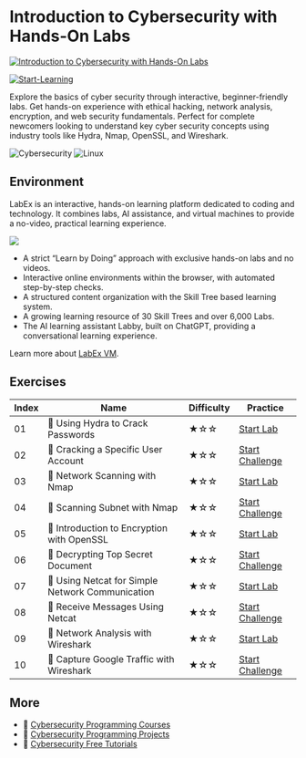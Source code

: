 # Introduction to Cybersecurity with Hands-On Labs

[![Introduction to Cybersecurity with Hands-On Labs](https://cover-creator.appbot.io/cysec-practice-labs.png)](https://labex.io/courses/cyber-security-with-hands-on-labs)

[![Start-Learning](https://img.shields.io/badge/Start-Learning-whitesmoke?style=for-the-badge)](https://labex.io/courses/cyber-security-with-hands-on-labs)

Explore the basics of cyber security through interactive, beginner-friendly labs. Get hands-on experience with ethical hacking, network analysis, encryption, and web security fundamentals. Perfect for complete newcomers looking to understand key cyber security concepts using industry tools like Hydra, Nmap, OpenSSL, and Wireshark.

![Cybersecurity](https://img.shields.io/badge/Cybersecurity-whitesmoke?style=for-the-badge&logo=cybersecurity)
![Linux](https://img.shields.io/badge/Linux-whitesmoke?style=for-the-badge&logo=linux)


## Environment

LabEx is an interactive, hands-on learning platform dedicated to coding and technology. It combines labs, AI assistance, and virtual machines to provide a no-video, practical learning experience.

![](https://tutorial-screenshot.getvm.io/images/vm-1725247253.png)

- A strict “Learn by Doing” approach with exclusive hands-on labs and no videos.
- Interactive online environments within the browser, with automated step-by-step checks.
- A structured content organization with the Skill Tree based learning system.
- A growing learning resource of 30 Skill Trees and over 6,000 Labs.
- The AI learning assistant Labby, built on ChatGPT, providing a conversational learning experience.

Learn more about [LabEx VM](https://support.labex.io/using-labex/virtual-machine).

## Exercises

|   Index | Name                                            | Difficulty   | Practice                                                                                                                       |
|---------|-------------------------------------------------|--------------|--------------------------------------------------------------------------------------------------------------------------------|
|      01 | 📖 Using Hydra to Crack Passwords                | ★☆☆          | <a target='_blank' href='https://labex.io/tutorials/linux-using-hydra-to-crack-passwords-415960'>Start Lab</a>                 |
|      02 | 🎯 Cracking a Specific User Account              | ★☆☆          | <a target='_blank' href='https://labex.io/labs/linux-cracking-a-specific-user-account-415951'>Start Challenge</a>              |
|      03 | 📖 Network Scanning with Nmap                    | ★☆☆          | <a target='_blank' href='https://labex.io/tutorials/cybersecurity-network-scanning-with-nmap-415959'>Start Lab</a>             |
|      04 | 🎯 Scanning Subnet with Nmap                     | ★☆☆          | <a target='_blank' href='https://labex.io/labs/cybersecurity-scanning-subnet-with-nmap-415954'>Start Challenge</a>             |
|      05 | 📖 Introduction to Encryption with OpenSSL       | ★☆☆          | <a target='_blank' href='https://labex.io/tutorials/linux-introduction-to-encryption-with-openssl-415957'>Start Lab</a>        |
|      06 | 🎯 Decrypting Top Secret Document                | ★☆☆          | <a target='_blank' href='https://labex.io/labs/linux-decrypting-top-secret-document-415952'>Start Challenge</a>                |
|      07 | 📖 Using Netcat for Simple Network Communication | ★☆☆          | <a target='_blank' href='https://labex.io/labs/linux-using-netcat-for-simple-network-communication-415961'>Start Lab</a>       |
|      08 | 🎯 Receive Messages Using Netcat                 | ★☆☆          | <a target='_blank' href='https://labex.io/labs/linux-receive-messages-using-netcat-415953'>Start Challenge</a>                 |
|      09 | 📖 Network Analysis with Wireshark               | ★☆☆          | <a target='_blank' href='https://labex.io/tutorials/cybersecurity-network-analysis-with-wireshark-415958'>Start Lab</a>        |
|      10 | 🎯 Capture Google Traffic with Wireshark         | ★☆☆          | <a target='_blank' href='https://labex.io/labs/cybersecurity-capture-google-traffic-with-wireshark-415948'>Start Challenge</a> |

## More

- 🔗 [Cybersecurity Programming Courses](https://github.com/labex-labs/awesome-programming-courses)
- 🔗 [Cybersecurity Programming Projects](https://github.com/labex-labs/awesome-programming-projects)
- 🔗 [Cybersecurity Free Tutorials](https://github.com/labex-labs/cybersecurity-free-tutorials)

